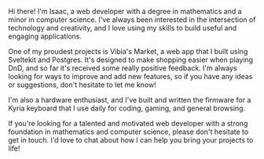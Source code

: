 Hi there! I'm Isaac, a web developer with a degree in mathematics and a minor in computer science. I've always been interested in the intersection of technology and creativity, and I love using my skills to build useful and engaging applications.

One of my proudest projects is Vibia's Market, a web app that I built using Sveltekit and Postgres. It's designed to make shopping easier when playing DnD, and so far it's received some really positive feedback. I'm always looking for ways to improve and add new features, so if you have any ideas or suggestions, don't hesitate to let me know!

I'm also a hardware enthusiast, and I've built and written the firmware for a Kyria keyboard that I use daily for coding, gaming, and general browsing.

If you're looking for a talented and motivated web developer with a strong foundation in mathematics and computer science, please don't hesitate to get in touch. I'd love to chat about how I can help you bring your projects to life!
